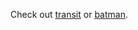 Check out [transit](https://github.com/dfm/transit) or [batman](https://github.com/lkreidberg/batman).
